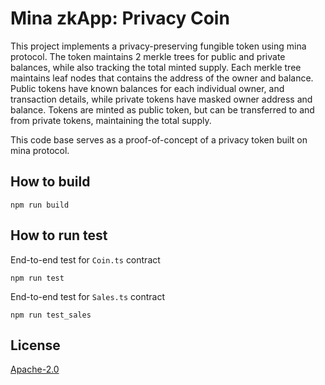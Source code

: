 # Mina zkApp: Privacy Coin

This project implements a privacy-preserving fungible token using mina protocol.
The token maintains 2 merkle trees for public and private balances, while also tracking the total minted supply.
Each merkle tree maintains leaf nodes that contains the address of the owner and balance.
Public tokens have known balances for each individual owner, and transaction details, while private tokens have masked owner address and balance.
Tokens are minted as public token, but can be transferred to and from private tokens, maintaining the total supply.

This code base serves as a proof-of-concept of a privacy token built on mina protocol.


## How to build
```
npm run build
```

## How to run test
End-to-end test for `Coin.ts` contract
```
npm run test
```

End-to-end test for `Sales.ts` contract
```
npm run test_sales
```

## License

[Apache-2.0](LICENSE)
